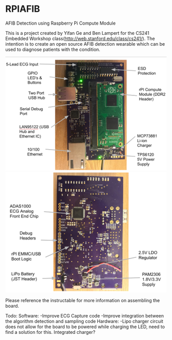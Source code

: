 # RPIAFIB
AFIB Detection using Raspberry Pi Compute Module

This is a project created by Yifan Ge and Ben Lampert for the CS241 Embedded Workshop class(http://web.stanford.edu/class/cs241/). The intention is to create an open source AFIB detection wearable which can be used to diagnose patients with the condition.


![alt tag](https://github.com/lampertb/RPIAFIB/blob/master/PCB/BoardFront.png)
![alt tag](https://github.com/lampertb/RPIAFIB/blob/master/PCB/BoardBack.png)

Please reference the instructable for more information on assembling the board.

Todo:
Software:
-Improve ECG Capture code
-Improve integration between the algorithm detection and sampling code
Hardware:
-Lipo charger circuit does not allow for the board to be powered while charging the LED, need to find a solution for this. Integrated charger?


